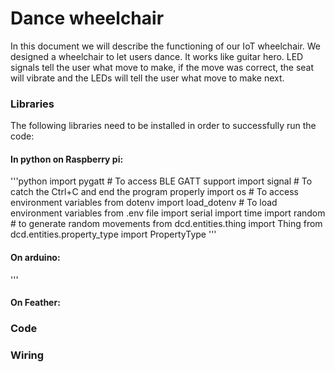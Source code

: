 # Dance wheelchair

In this document we will describe the functioning of our IoT wheelchair. We designed a wheelchair to let users dance. It works like guitar hero. LED signals tell the user what move to make, if the move was correct, the seat will vibrate and the LEDs will tell the user what move to make next.

### Libraries
The following libraries need to be installed in order to successfully run the code:

#### In python on Raspberry pi:
'''python
import pygatt  # To access BLE GATT support
import signal  # To catch the Ctrl+C and end the program properly
import os  # To access environment variables
from dotenv import load_dotenv  # To load environment variables from .env file
import serial
import time
import random # to generate random movements
from dcd.entities.thing import Thing
from dcd.entities.property_type import PropertyType
'''

#### On arduino:
'''

#### On Feather:

### Code


### Wiring
